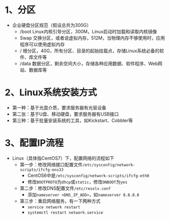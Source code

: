 # 1、分区

- 企业硬盘分区规范（假设总共为300G）
  - /boot    Linux内核引导分区，300M，Linux启动时加载和读取内核镜像
  - Swap    交换分区，或者说虚拟内存，512M，当物理内存不够使用时，应用程序可以使用虚拟内存
  - /    根分区，40G，所有分区、目录的起始挂载点，存储Linux系统必备的软件、库文件等
  - /data    数据分区，剩余空间大小，存储各种应用数据、软件程序、Web网站、数据库等

# 2、Linux系统安装方式

- 第一种：基于光盘介质，要求服务器有光驱设备
- 第二张：基于U盘、移动硬盘，要求服务器有USB接口
- 第三种：基于批量安装系统的工具，如Kickstart、Cobbler等

# 3、配置IP流程

- Linux（具体指CentOS7）下，配置网络的流程如下
  - 第一步：修改网络接口配置文件`/etc/sysconfig/network-scripts/ifcfg-ens33`
    - CentOS6中是`/etc/sysconfig/network-scripts/ifcfg-eth0`
    - 修改`BOOTPROTO`为`dhcp`或`static`，修改`ONBOOT`为`yes`
  - 第二步：修改DNS配置文件`/etc/resolv.conf`
    - 添加`nameserver <DNS_IP_ADD>`，如`nameserver 8.8.8.8`
  - 第三步：重启网络服务，有一下两种方式
    - `service network restart`
    - `systemctl restart network.service`
